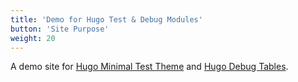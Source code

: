 ```yaml
---
title: 'Demo for Hugo Test & Debug Modules'
button: 'Site Purpose'
weight: 20
---
```


A demo site for [Hugo Minimal Test Theme](https://github.com/danielfdickinson/hugoMinimalTestTheme) and [Hugo Debug Tables](https://github.com/danielfdickinson/hugoDebugTables).
